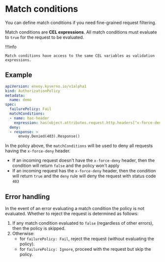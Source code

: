 # Match conditions

You can define match conditions if you need fine-grained request filtering.

Match conditions are **CEL expressions**. All match conditions must evaluate to `true` for the request to be evaluated.

!!!info

    Match conditions have access to the same CEL variables as validation expressions.

## Example

```yaml
apiVersion: envoy.kyverno.io/v1alpha1
kind: AuthorizationPolicy
metadata:
  name: demo
spec:
  failurePolicy: Fail
  matchConditions:
  - name: has-header
    expression: has(object.attributes.request.http.headers["x-force-deny"])
  deny:
  - response: >
      envoy.Denied(403).Response()
```

In the policy above, the `matchConditions` will be used to deny all requests having the `x-force-deny` header.

- If an incoming request doesn't have the `x-force-deny` header, then the condition will return `false` and the policy won't apply
- If an incoming request has the `x-force-deny` header, then the condition will return `true` and the `deny` rule will deny the request with status code `403`

## Error handling

In the event of an error evaluating a match condition the policy is not evaluated. Whether to reject the request is determined as follows:

1. If any match condition evaluated to `false` (regardless of other errors), then the policy is skipped.
1. Otherwise:
    - for `failurePolicy: Fail`, reject the request (without evaluating the policy).
    - for `failurePolicy: Ignore`, proceed with the request but skip the policy.
